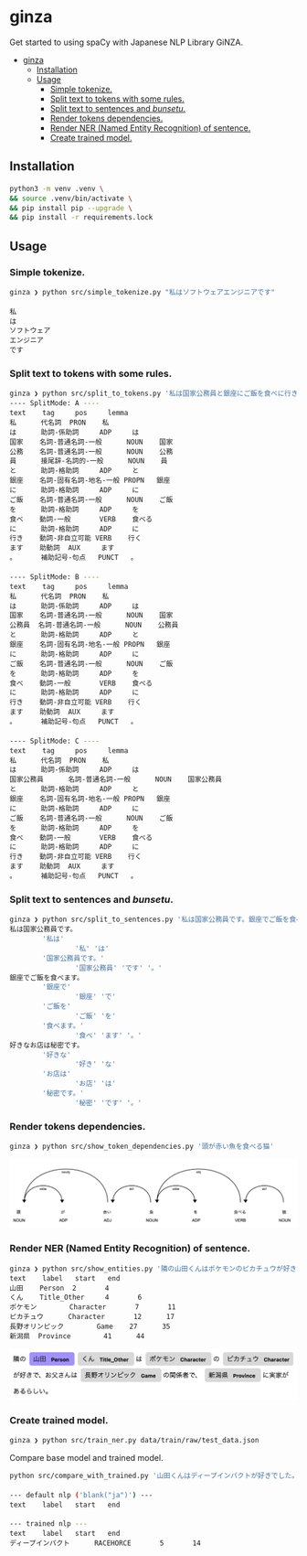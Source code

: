 ginza
===

Get started to using spaCy with Japanese NLP Library GiNZA.

- [ginza](#ginza)
  - [Installation](#installation)
  - [Usage](#usage)
    - [Simple tokenize.](#simple-tokenize)
    - [Split text to tokens with some rules.](#split-text-to-tokens-with-some-rules)
    - [Split text to sentences and *bunsetu*.](#split-text-to-sentences-and-bunsetu)
    - [Render tokens dependencies.](#render-tokens-dependencies)
    - [Render NER (Named Entity Recognition) of sentence.](#render-ner-named-entity-recognition-of-sentence)
    - [Create trained model.](#create-trained-model)

## Installation

```bash
python3 -m venv .venv \
&& source .venv/bin/activate \
&& pip install pip --upgrade \
&& pip install -r requirements.lock
```

## Usage

### Simple tokenize.

```bash
ginza ❯ python src/simple_tokenize.py "私はソフトウェアエンジニアです"

私
は
ソフトウェア
エンジニア
です
```

### Split text to tokens with some rules.

```bash
ginza ❯ python src/split_to_tokens.py '私は国家公務員と銀座にご飯を食べに行きます。'  
---- SplitMode: A ----
text    tag     pos     lemma
私      代名詞  PRON    私
は      助詞-係助詞     ADP     は
国家    名詞-普通名詞-一般      NOUN    国家
公務    名詞-普通名詞-一般      NOUN    公務
員      接尾辞-名詞的-一般      NOUN    員
と      助詞-格助詞     ADP     と
銀座    名詞-固有名詞-地名-一般 PROPN   銀座
に      助詞-格助詞     ADP     に
ご飯    名詞-普通名詞-一般      NOUN    ご飯
を      助詞-格助詞     ADP     を
食べ    動詞-一般       VERB    食べる
に      助詞-格助詞     ADP     に
行き    動詞-非自立可能 VERB    行く
ます    助動詞  AUX     ます
。      補助記号-句点   PUNCT   。

---- SplitMode: B ----
text    tag     pos     lemma
私      代名詞  PRON    私
は      助詞-係助詞     ADP     は
国家    名詞-普通名詞-一般      NOUN    国家
公務員  名詞-普通名詞-一般      NOUN    公務員
と      助詞-格助詞     ADP     と
銀座    名詞-固有名詞-地名-一般 PROPN   銀座
に      助詞-格助詞     ADP     に
ご飯    名詞-普通名詞-一般      NOUN    ご飯
を      助詞-格助詞     ADP     を
食べ    動詞-一般       VERB    食べる
に      助詞-格助詞     ADP     に
行き    動詞-非自立可能 VERB    行く
ます    助動詞  AUX     ます
。      補助記号-句点   PUNCT   。

---- SplitMode: C ----
text    tag     pos     lemma
私      代名詞  PRON    私
は      助詞-係助詞     ADP     は
国家公務員      名詞-普通名詞-一般      NOUN    国家公務員
と      助詞-格助詞     ADP     と
銀座    名詞-固有名詞-地名-一般 PROPN   銀座
に      助詞-格助詞     ADP     に
ご飯    名詞-普通名詞-一般      NOUN    ご飯
を      助詞-格助詞     ADP     を
食べ    動詞-一般       VERB    食べる
に      助詞-格助詞     ADP     に
行き    動詞-非自立可能 VERB    行く
ます    助動詞  AUX     ます
。      補助記号-句点   PUNCT   。
```

### Split text to sentences and *bunsetu*.

```bash
ginza ❯ python src/split_to_sentences.py '私は国家公務員です。銀座でご飯を食べます。好きなお店は秘密です。'
私は国家公務員です。
        '私は' 
                '私' 'は' 
        '国家公務員です。' 
                '国家公務員' 'です' '。' 
銀座でご飯を食べます。
        '銀座で' 
                '銀座' 'で' 
        'ご飯を' 
                'ご飯' 'を' 
        '食べます。' 
                '食べ' 'ます' '。' 
好きなお店は秘密です。
        '好きな' 
                '好き' 'な' 
        'お店は' 
                'お店' 'は' 
        '秘密です。' 
                '秘密' 'です' '。'
```

### Render tokens dependencies.

```bash
ginza ❯ python src/show_token_dependencies.py '頭が赤い魚を食べる猫' 
```

![dependencies](./docs/images/token_dependencies_example.jpg)

### Render NER (Named Entity Recognition) of sentence.

```bash
ginza ❯ python src/show_entities.py '隣の山田くんはポケモンのピカチュウが好きで、お父さんは長野オリンピックの関係者で、新潟県に実家があるらしい。'
text    label   start   end
山田    Person  2       4
くん    Title_Other     4       6
ポケモン        Character       7       11
ピカチュウ      Character       12      17
長野オリンピック        Game    27      35
新潟県  Province        41      44
```

![entities](./docs/images/entities_example.jpg)

### Create trained model.

```bash
ginza ❯ python src/train_ner.py data/train/raw/test_data.json
```

Compare base model and trained model.

```bash
python src/compare_with_trained.py '山田くんはディープインパクトが好きでした。' path/to/trained-model/model-last

--- default nlp ('blank("ja")') ---
text    label   start   end

--- trained nlp ---
text    label   start   end
ディープインパクト      RACEHORCE       5       14
```

